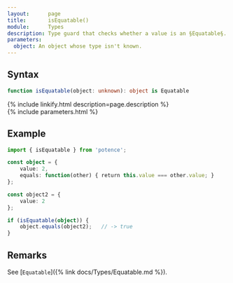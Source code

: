 ```yaml
---
layout:      page
title:       isEquatable()
module:      Types
description: Type guard that checks whether a value is an §Equatable§.
parameters:
  object: An object whose type isn't known.
---
```

## Syntax

```ts
function isEquatable(object: unknown): object is Equatable
```

<div class="description">{% include linkify.html description=page.description %}</div>
{% include parameters.html %}

## Example

```ts
import { isEquatable } from 'potence';

const object = {
    value: 2,
    equals: function(other) { return this.value === other.value; }
};

const object2 = {
    value: 2
};

if (isEquatable(object)) {
    object.equals(object2);   // -> true
}
```

## Remarks

See [`Equatable`]({% link docs/Types/Equatable.md %}).
